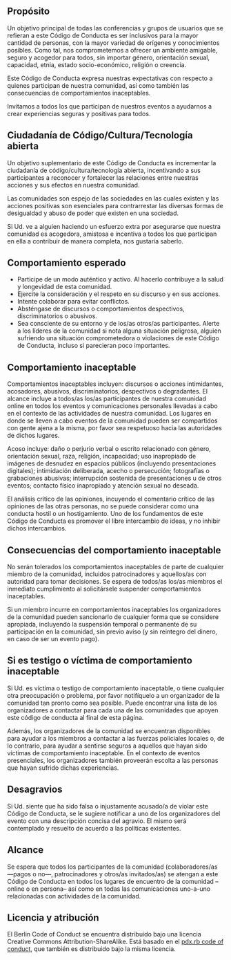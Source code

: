 Propósito
---------

Un objetivo principal de todas las conferencias y grupos de usuarios que se refieran a este Código de Conducta es ser inclusivos para la mayor cantidad de personas, con la mayor variedad de orígenes y conocimientos posibles. Como tal, nos comprometemos a ofrecer un ambiente amigable, seguro y acogedor para todos, sin importar género, orientación sexual, capacidad, etnia, estado socio-económico, religión o creencia.

Este Código de Conducta expresa nuestras expectativas con respecto a quienes participan de nuestra comunidad, así como también las consecuencias de comportamientos inaceptables.

Invitamos a todos los que participan de nuestros eventos a ayudarnos a crear experiencias seguras y positivas para todos.


Ciudadanía de Código/Cultura/Tecnología abierta
-----------------------------------------------

Un objetivo suplementario de este Código de Conducta es incrementar la ciudadanía de código/cultura/tecnología abierta, incentivando a sus participantes a reconocer y fortalecer las relaciones entre nuestras acciones y sus efectos en nuestra comunidad.

Las comunidades son espejo de las sociedades en las cuales existen y las acciones positivas son esenciales para contrarrestar las diversas formas de desigualdad y abuso de poder que existen en una sociedad.

Si Ud. ve a alguien haciendo un esfuerzo extra por asegurarse que nuestra comunidad es acogedora, amistosa e incentiva a todos los que participan en ella a contribuir de manera completa, nos gustaría saberlo.


Comportamiento esperado
-----------------------

*   Participe de un modo auténtico y activo. Al hacerlo contribuye a la salud y longevidad de esta comunidad.
*   Ejercite la consideración y el respeto en su discurso y en sus acciones.
*   Intente colaborar para evitar conflictos.
*   Absténgase de discursos o comportamientos despectivos, discriminatorios o abusivos.
*   Sea consciente de su entorno y de los/as otros/as participantes. Alerte a los líderes de la comunidad si nota alguna situación peligrosa, alguien sufriendo una situación comprometedora o violaciones de este Código de Conducta, incluso si parecieran poco importantes.



Comportamiento inaceptable
--------------------------

Comportamientos inaceptables incluyen: discursos o acciones intimidantes, acosadores, abusivos, discriminatorios, despectivos o degradantes. El alcance incluye a todos/as los/as participantes de nuestra comunidad online en todos los eventos y comunicaciones personales llevadas a cabo en el contexto de las actividades de nuestra comunidad. Los lugares en donde se lleven a cabo eventos de la comunidad pueden ser compartidos con gente ajena a la misma, por favor sea respetuoso hacia las autoridades de dichos lugares.

Acoso incluye: daño o perjurio verbal o escrito relacionado con género, orientación sexual, raza, religión, incapacidad; uso inapropiado de imágenes de desnudez en espacios públicos (incluyendo presentaciones digitales); intimidación deliberada, acecho o persecución; fotografías o grabaciones abusivas; interrupción sostenida de presentaciones u de otros eventos; contacto físico inapropiado y atención sexual no deseada.

El análisis crítico de las opiniones, incuyendo el comentario crítico de las opiniones de las otras personas, no se puede considerar como una conducta hostil o un hostigamiento. Uno de los fundamentos de este Código de Conducta es promover el libre intercambio de ideas, y no inhibir dichos intercambios.


Consecuencias del comportamiento inaceptable
--------------------------------------------

No serán tolerados los comportamientos inaceptables de parte de cualquier miembro de la comunidad, incluidos patrocinadores y aquellos/as con autoridad para tomar decisiones. Se espera de todos/as los/as miembros el inmediato cumplimiento al solicitársele suspender comportamientos inaceptables.

Si un miembro incurre en comportamientos inaceptables los organizadores de la comunidad pueden sancionarlo de cualquier forma que se considere apropiada, incluyendo la suspensión temporal o permanente de su participación en la comunidad, sin previo aviso (y sin reintegro del dinero, en caso de ser un evento pago).


Si es testigo o víctima de comportamiento inaceptable
-----------------------------------------------------

Si Ud. es víctima o testigo de comportamiento inaceptable, o tiene cualquier otra preocupación o problema, por favor notifíquelo a un organizador de la comunidad tan pronto como sea posible. Puede encontrar una lista de los organizadores a contactar para cada una de las comunidades que apoyen este código de conducta al final de esta página.

Además, los organizadores de la comunidad se encuentran disponibles para ayudar a los miembros a contactar a las fuerzas policiales locales o, de lo contrario, para ayudar a sentirse seguros a aquellos que hayan sido víctimas de comportamiento inaceptable. En el contexto de eventos presenciales, los organizadores también proveerán escolta a las personas que hayan sufrido dichas experiencias.


Desagravios
-----------

Si Ud. siente que ha sido falsa o injustamente acusado/a de violar este Código de Conducta, se le sugiere notificar a uno de los organizadores del evento con una descripción concisa del agravio. El mismo será contemplado y resuelto de acuerdo a las políticas existentes.


Alcance
-------

Se espera que todos los participantes de la comunidad (colaboradores/as —pagos o no—, patrocinadores y otros/as invitados/as) se atengan a este Código de Conducta en todos los lugares de encuentro de la comunidad –online o en persona– así como en todas las comunicaciones uno-a-uno relacionadas con actividades de la comunidad.


Licencia y atribución
---------------------

El Berlin Code of Conduct se encuentra distribuido bajo una licencia Creative Commons Attribution-ShareAlike. Está basado en el [pdx.rb code of conduct](http://pdxruby.org/codeofconduct), que también es distribuido bajo la misma licencia.
